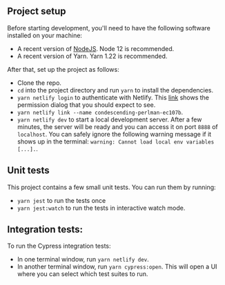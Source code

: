 ## Project setup

Before starting development, you'll need to have the following software installed on your machine:
- A recent version of [NodeJS](https://nodejs.org/en/).
Node 12 is recommended.
- A recent version of Yarn.
Yarn 1.22 is recommended.

After that, set up the project as follows:
- Clone the repo.
- `cd` into the project directory and run `yarn` to install the dependencies.
- `yarn netlify login` to authenticate with Netlify.
This [link](https://docs.netlify.com/cli/get-started/#obtain-a-token-via-the-command-line) shows the permission dialog that you should expect to see.
- `yarn netlify link --name condescending-perlman-ec107b`.
- `yarn netlify dev` to start a local development server.
After a few minutes, the server will be ready and you can access it on port `8888` of `localhost`.
You can safely ignore the following warning message if it shows up in the terminal: `warning: Cannot load local env variables [...].`.

## Unit tests

This project contains a few small unit tests.
You can run them by running:
- `yarn jest` to run the tests once
- `yarn jest:watch` to run the tests in interactive watch mode.

## Integration tests:

To run the Cypress integration tests:
- In one terminal window, run `yarn netlify dev`.
- In another terminal window, run `yarn cypress:open`.
This will open a UI where you can select which test suites to run.




